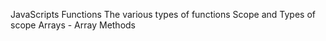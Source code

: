JavaScripts Functions
The various types of functions
Scope and Types of scope
Arrays - Array Methods